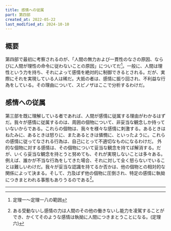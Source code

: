 ```yaml
---
title: 感情への従属
part: 第四部
created_at: 2022-05-22
last_modified_at: 2024-10-10
---
```


## 概要

第四部で最初に考察されるのが、「人間の無力および一貫性のなさの原因、ならびに人間が理性の命令に従わないことの原因」についてだ[^ref1-1]。一般に、人間は理性という力を持ち、それによって感情を絶対的に制御できるとされる。だが、実際にそれを実現している人は稀だ。大抵の者は、感情に振り回され、不利益な行為をしている。その理由について、スピノザはここで分析するわけだ。

[^ref1-1]:定理一～定理一八の範囲

## 感情への従属

第三部を既に理解している者であれば、人間が感情に従属する理由がわかるはずだ。我々が感情に従属するのは、周囲の個物について、非妥当な観念しか持っていないからである。これらの個物は、我々を様々な感情に刺激する。あるときはねたみに、あるときは怒りに、またあるときは憐憫に、といったように。これらの感情に従ってなされる行為は、自己にとって不適切なものになるわけだ。
外的な個物に対する感情は、その個物について妥当な観念を持てば解消する。だが、いくら妥当な観念を持とうと努めても、それが実現しないことは多々ある。例えば、誰かが不当な行為をしてきた場合、それに対して全く怒らないでいることは難しいわけだ。我々が妥当な認識を持てるか否かは、他の個物との相対的な関係によって決まる。そして、力及ばず他の個物に圧倒され、特定の感情に執拗につきまとわれる事態もありうるのである[^ref2-1]。

[^ref2-1]:ある受動ないし感情の力は人間のその他の働きないし能力を凌駕することができ、かくてそのような感情は執拗に人間につきまとうことになる。(定理六)

---